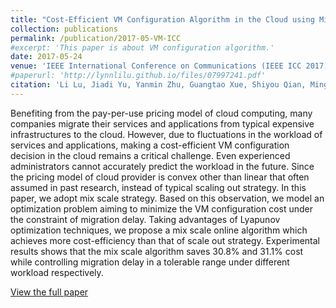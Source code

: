 ```yaml
---
title: "Cost-Efficient VM Configuration Algorithm in the Cloud using Mix Scaling Strategy"
collection: publications
permalink: /publication/2017-05-VM-ICC
#excerpt: 'This paper is about VM configuration algorithm.'
date: 2017-05-24
venue: 'IEEE International Conference on Communications (IEEE ICC 2017)'
#paperurl: 'http://lynnlilu.github.io/files/07997241.pdf'
citation: 'Li Lu, Jiadi Yu, Yanmin Zhu, Guangtao Xue, Shiyou Qian, Minglu Li. (2017). &quot;Cost-Efficient VM Configuration Algorithm in the Cloud using Mix Scaling Strategy.&quot; <i>IEEE ICC 2017</i>.'
---
```

Benefiting from the pay-per-use pricing model of cloud computing, many companies migrate their services and applications from typical expensive infrastructures to the cloud. However, due to fluctuations in the workload of services and applications, making a cost-efficient VM configuration decision in the cloud remains a critical challenge. Even experienced administrators cannot accurately predict the workload in the future. Since the pricing model of cloud provider is convex other than linear that often assumed in past research, instead of typical scaling out strategy. In this paper, we adopt mix scale strategy. Based on this observation, we model an optimization problem aiming to minimize the VM configuration cost under the constraint of migration delay. Taking advantages of Lyapunov optimization techniques, we propose a mix scale online algorithm which achieves more cost-efficiency than that of scale out strategy. Experimental results shows that the mix scale algorithm saves $30.8\%$ and $31.1\%$ cost while controlling migration delay in a tolerable range under different workload respectively.

[View the full paper](http://lynnlilu.github.io/files/07997241.pdf)



